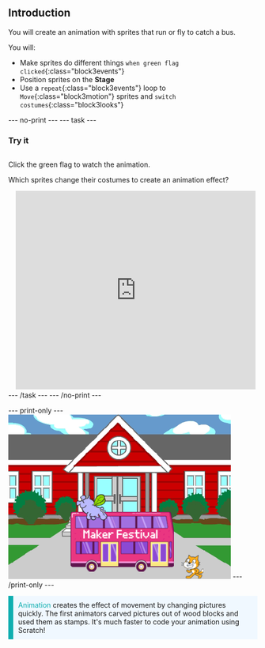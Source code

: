 ## Introduction

You will create an animation with sprites that run or fly to catch a bus.

You will:
+ Make sprites do different things `when green flag clicked`{:class="block3events"}
+ Position sprites on the **Stage**
+ Use a `repeat`{:class="block3events"} loop to `Move`{:class="block3motion"} sprites and `switch costumes`{:class="block3looks"}

--- no-print ---
--- task ---
### Try it
<div style="display: flex; flex-wrap: wrap">
<div style="flex-basis: 200px; flex-grow: 1">  

Click the green flag to watch the animation. 

Which sprites change their costumes to create an animation effect?
</div>
<div class="scratch-preview" style="margin-left: 15px;">
  <iframe allowtransparency="true" width="485" height="402" src="https://scratch.mit.edu/projects/embed/486719199/?autostart=false" frameborder="0"></iframe>
</div>
</div>
--- /task ---
--- /no-print ---

--- print-only ---
![Complete project](images/showcase_static.png)
--- /print-only ---

<p style="border-left: solid; border-width:10px; border-color: #0faeb0; background-color: aliceblue; padding: 10px;">
<span style="color: #0faeb0">Animation</span> creates the effect of movement by changing pictures quickly. The first animators carved pictures out of wood blocks and used them as stamps. It's much faster to code your animation using Scratch!
</p>
